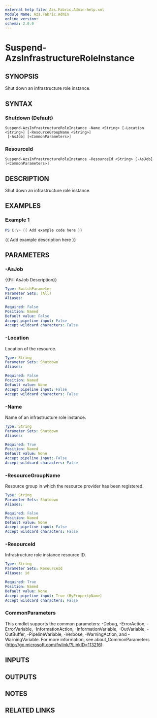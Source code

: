 ```yaml
---
external help file: Azs.Fabric.Admin-help.xml
Module Name: Azs.Fabric.Admin
online version:
schema: 2.0.0
---
```


# Suspend-AzsInfrastructureRoleInstance

## SYNOPSIS
Shut down an infrastructure role instance.

## SYNTAX

### Shutdown (Default)
```
Suspend-AzsInfrastructureRoleInstance -Name <String> [-Location <String>] [-ResourceGroupName <String>]
 [-AsJob] [<CommonParameters>]
```

### ResourceId
```
Suspend-AzsInfrastructureRoleInstance -ResourceId <String> [-AsJob] [<CommonParameters>]
```

## DESCRIPTION
Shut down an infrastructure role instance.

## EXAMPLES

### Example 1
```powershell
PS C:\> {{ Add example code here }}
```

{{ Add example description here }}

## PARAMETERS

### -AsJob
{{Fill AsJob Description}}

```yaml
Type: SwitchParameter
Parameter Sets: (All)
Aliases:

Required: False
Position: Named
Default value: False
Accept pipeline input: False
Accept wildcard characters: False
```

### -Location
Location of the resource.

```yaml
Type: String
Parameter Sets: Shutdown
Aliases:

Required: False
Position: Named
Default value: None
Accept pipeline input: False
Accept wildcard characters: False
```

### -Name
Name of an infrastructure role instance.

```yaml
Type: String
Parameter Sets: Shutdown
Aliases:

Required: True
Position: Named
Default value: None
Accept pipeline input: False
Accept wildcard characters: False
```

### -ResourceGroupName
Resource group in which the resource provider has been registered.

```yaml
Type: String
Parameter Sets: Shutdown
Aliases:

Required: False
Position: Named
Default value: None
Accept pipeline input: False
Accept wildcard characters: False
```

### -ResourceId
Infrastructure role instance resource ID.

```yaml
Type: String
Parameter Sets: ResourceId
Aliases: id

Required: True
Position: Named
Default value: None
Accept pipeline input: True (ByPropertyName)
Accept wildcard characters: False
```

### CommonParameters
This cmdlet supports the common parameters: -Debug, -ErrorAction, -ErrorVariable, -InformationAction, -InformationVariable, -OutVariable, -OutBuffer, -PipelineVariable, -Verbose, -WarningAction, and -WarningVariable.
For more information, see about_CommonParameters (http://go.microsoft.com/fwlink/?LinkID=113216).

## INPUTS

## OUTPUTS

## NOTES

## RELATED LINKS
